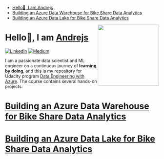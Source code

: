 <!-- TOC -->
- [Hello👋, I am Andrejs](#hello-i-am-andrejs)
- [Building an Azure Data Warehouse for Bike Share Data Analytics](#building-an-azure-data-warehouse-for-bike-share-data-analytics)
- [Building an Azure Data Lake for Bike Share Data Analytics](#building-an-azure-data-lake-for-bike-share-data-analytics)
<!-- TOC -->

<!-- <div markdown=1> -->
[<img align="right" src="https://fluentnumbers.github.io//assets/images/profile.png" width="200"/>](https://fluentnumbers.github.io/)
<!-- [<img align="right" src="https://img.shields.io/badge/linkedin-%230077B5.svg?style=for-the-badge&logo=linkedin&logoColor=white" width="120"/>](https://www.linkedin.com/in/fedjajevs/) -->
<!-- [<img style="float: right;" src="https://img.shields.io/badge/Medium-12100E?style=for-the-badge&logo=medium&logoColor=white" width="120"/>](https://medium.com/@fluentnumbers) -->
<!-- </div> -->

# Hello👋, I am [Andrejs](https://fluentnumbers.github.io/)

[![LinkedIn](https://img.shields.io/badge/linkedin-%230077B5.svg?style=for-the-badge&logo=linkedin&logoColor=white)](https://www.linkedin.com/in/fedjajevs/) [![Medium](https://img.shields.io/badge/Medium-12100E?style=for-the-badge&logo=medium&logoColor=white)](https://medium.com/@fluentnumbers)

I am a passionate data scientist and ML engineer on a continuous journey of **learning by doing**, and this is my repository
for Udacity program [Data Engineering with Azure](https://learn.udacity.com/nanodegrees/nd0277/).
The course contains several hands-on projects.

# [Building an Azure Data Warehouse for Bike Share Data Analytics](./Project1%20Bikeshare%20data%20analytics/README.md)

# [Building an Azure Data Lake for Bike Share Data Analytics](./Project2%20Building%20an%20Azure%20Data%20Lake/README.md)

[]()

[]()
